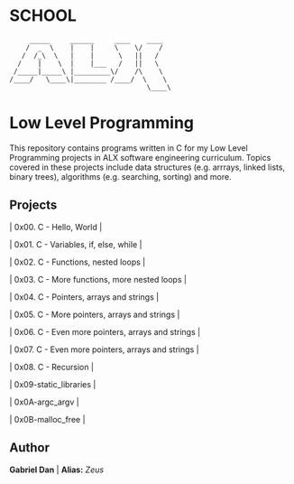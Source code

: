 # SCHOOL
         _____     ______     ____    ____  
        /  _  \    |    |     \    \/    / 
       /  /_\  \   |    |      \   ||   /   
      /    |    \  |    |___   /   ||   \   
     /_____|_____\ |_________\/    /\    \  
    /____/   \____\|________ /____/  \    \
                                      \____\

# Low Level Programming

This repository contains programs written in C for my Low Level Programming projects in ALX software engineering curriculum. 
Topics covered in these projects include data structures (e.g. arrrays, linked lists, binary trees), algorithms (e.g. searching, sorting) and more.

## Projects

| 0x00. C - Hello, World |

| 0x01. C - Variables, if, else, while |

| 0x02. C - Functions, nested loops |

| 0x03. C - More functions, more nested loops |

| 0x04. C - Pointers, arrays and strings |

| 0x05. C - More pointers, arrays and strings |

| 0x06. C - Even more pointers, arrays and strings |

| 0x07. C - Even more pointers, arrays and strings |

| 0x08. C - Recursion |

| 0x09-static_libraries |

| 0x0A-argc_argv |

| 0x0B-malloc_free |

## Author 

**Gabriel Dan** | **Alias:** *Zeus*
